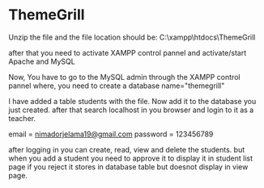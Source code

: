 # ThemeGrill

Unzip the file and the file location should be:
C:\xampp\htdocs\ThemeGrill

after that you need to activate XAMPP control pannel and activate/start Apache and MySQL

Now, You have to go to the MySQL admin through the XAMPP control pannel 
where, you need to create a database name="themegrill" 

I have added a table students with the file. Now add it to the database you just created.
after that search localhost in you browser and login to it as a teacher.

email = nimadorjelama19@gmail.com
password = 123456789

after logging in you can create, read, view and delete the students.
but when you add a student you need to approve it to display it in student list page
if you reject it stores in database table but doesnot display in view page.